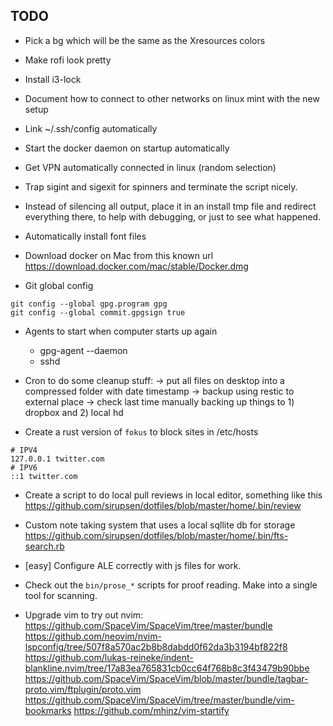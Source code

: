 TODO
---

- Pick a bg which will be the same as the Xresources colors
- Make rofi look pretty
- Install i3-lock
- Document how to connect to other networks on linux mint with the new setup
- Link ~/.ssh/config automatically
- Start the docker daemon on startup automatically
- Get VPN automatically connected in linux (random selection)
- Trap sigint and sigexit for spinners and terminate the script nicely.
- Instead of silencing all output, place it in an install tmp file and redirect everything there,
  to help with debugging, or just to see what happened.
- Automatically install font files
- Download docker on Mac from this known url https://download.docker.com/mac/stable/Docker.dmg

- Git global config

```
git config --global gpg.program gpg
git config --global commit.gpgsign true
```

- Agents to start when computer starts up again
    - gpg-agent --daemon
    - sshd

- Cron to do some cleanup stuff:
  -> put all files on desktop into a compressed folder with date timestamp
  -> backup using restic to external place
  -> check last time manually backing up things to 1) dropbox and 2) local hd

- Create a rust version of `fokus` to block sites in /etc/hosts

```
# IPV4
127.0.0.1 twitter.com
# IPV6
::1 twitter.com
```

- Create a script to do local pull reviews in local editor, something like this
    https://github.com/sirupsen/dotfiles/blob/master/home/.bin/review

- Custom note taking system that uses a local sqllite db for storage
    https://github.com/sirupsen/dotfiles/blob/master/home/.bin/fts-search.rb

- [easy] Configure ALE correctly with js files for work.

- Check out the `bin/prose_*` scripts for proof reading. Make into a single tool for scanning.

- Upgrade vim to try out nvim:
  https://github.com/SpaceVim/SpaceVim/tree/master/bundle
  https://github.com/neovim/nvim-lspconfig/tree/507f8a570ac2b8b8dabdd0f62da3b3194bf822f8
  https://github.com/lukas-reineke/indent-blankline.nvim/tree/17a83ea765831cb0cc64f768b8c3f43479b90bbe
  https://github.com/SpaceVim/SpaceVim/blob/master/bundle/tagbar-proto.vim/ftplugin/proto.vim
  https://github.com/SpaceVim/SpaceVim/tree/master/bundle/vim-bookmarks
  https://github.com/mhinz/vim-startify

